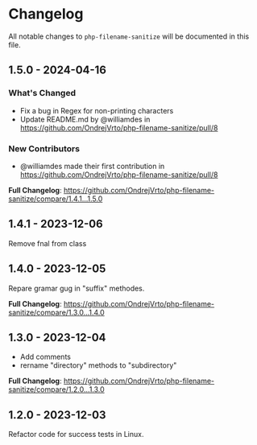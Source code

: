 # Changelog

All notable changes to `php-filename-sanitize` will be documented in this file.

## 1.5.0 - 2024-04-16

### What's Changed

* Fix a bug in Regex for non-printing characters
* Update README.md by @williamdes in https://github.com/OndrejVrto/php-filename-sanitize/pull/8

### New Contributors

* @williamdes made their first contribution in https://github.com/OndrejVrto/php-filename-sanitize/pull/8

**Full Changelog**: https://github.com/OndrejVrto/php-filename-sanitize/compare/1.4.1...1.5.0

## 1.4.1 - 2023-12-06

Remove fnal from class

## 1.4.0 - 2023-12-05

Repare gramar gug in "suffix" methodes.

**Full Changelog**: https://github.com/OndrejVrto/php-filename-sanitize/compare/1.3.0...1.4.0

## 1.3.0 - 2023-12-04

- Add comments
- rername "directory" methods to "subdirectory"

**Full Changelog**: https://github.com/OndrejVrto/php-filename-sanitize/compare/1.2.0...1.3.0

## 1.2.0 - 2023-12-03

Refactor code for success tests in Linux.
